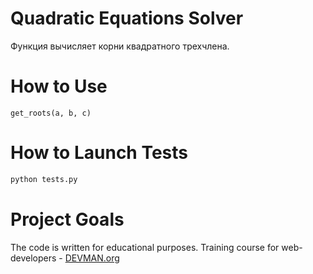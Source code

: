 # Quadratic Equations Solver

Функция вычисляет корни квадратного трехчлена.

# How to Use

```
get_roots(a, b, c)
```

# How to Launch Tests

```bash
python tests.py
```

# Project Goals

The code is written for educational purposes. Training course for web-developers - [DEVMAN.org](https://devman.org)
